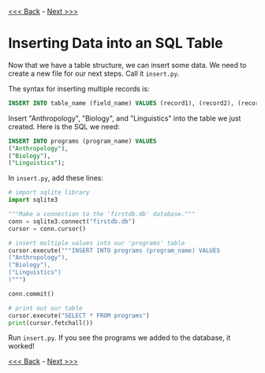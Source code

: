 [<<< Back](2-buildtable.md) - [Next >>>](3b-pythonic.md)

# Inserting Data into an SQL Table

Now that we have a table structure, we can insert some data. We need to create a new file for our next steps. Call it `insert.py`.

The syntax for inserting multiple records is:

```sql
INSERT INTO table_name (field_name) VALUES (record1), (record2), (record3)
```

Insert "Anthropology", "Biology", and "Linguistics" into the table we just created. Here is the SQL we need:

```sql
INSERT INTO programs (program_name) VALUES
("Anthropology"),
("Biology"),
("Linguistics");
```

In `insert.py`, add these lines:

```python
# import sqlite library
import sqlite3

"""Make a connection to the 'firstdb.db' database."""
conn = sqlite3.connect("firstdb.db")
cursor = conn.cursor()

# insert multiple values into our 'programs' table
cursor.execute("""INSERT INTO programs (program_name) VALUES
("Anthropology"),
("Biology"),
("Linguistics")
)""")

conn.commit()

# print out our table
cursor.execute("SELECT * FROM programs")
print(cursor.fetchall())
```

Run `insert.py`. If you see the programs we added to the database, it worked!


[<<< Back](2-buildtable.md) - [Next >>>](3b-pythonic.md)
